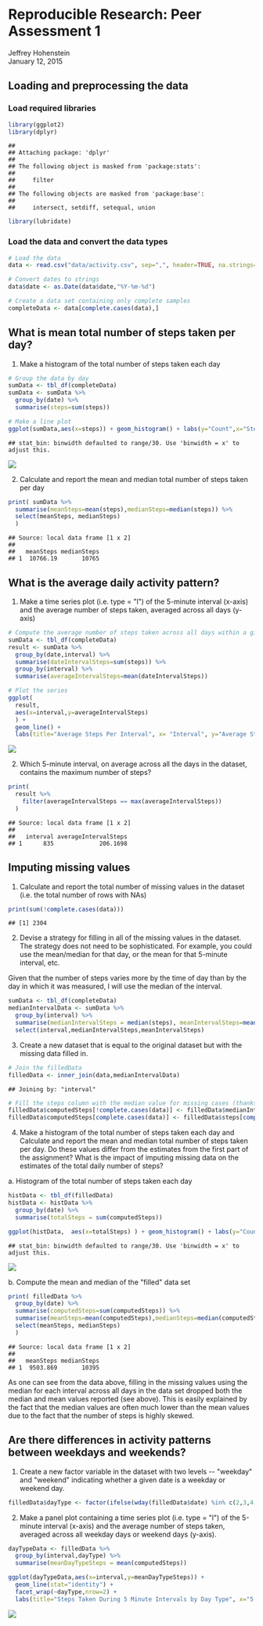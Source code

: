 # Reproducible Research: Peer Assessment 1
Jeffrey Hohenstein  
January 12, 2015  

## Loading and preprocessing the data

### Load required libraries


```r
library(ggplot2)
library(dplyr)
```

```
## 
## Attaching package: 'dplyr'
## 
## The following object is masked from 'package:stats':
## 
##     filter
## 
## The following objects are masked from 'package:base':
## 
##     intersect, setdiff, setequal, union
```

```r
library(lubridate)
```

### Load the data and convert the data types


```r
# Load the data 
data <- read.csv("data/activity.csv", sep=",", header=TRUE, na.strings="NA")

# Convert dates to strings
data$date <- as.Date(data$date,"%Y-%m-%d")

# Create a data set containing only complete samples
completeData <- data[complete.cases(data),]
```

## What is mean total number of steps taken per day?

1. Make a histogram of the total number of steps taken each day


```r
# Group the data by day
sumData <- tbl_df(completeData)
sumData <- sumData %>%
  group_by(date) %>%
  summarise(steps=sum(steps))

# Make a line plot
ggplot(sumData,aes(x=steps)) + geom_histogram() + labs(y="Count",x="Steps Taken in a Day")
```

```
## stat_bin: binwidth defaulted to range/30. Use 'binwidth = x' to adjust this.
```

![](PA1_template_files/figure-html/unnamed-chunk-3-1.png) 

2. Calculate and report the mean and median total number of steps taken per day


```r
print( sumData %>%
  summarise(meanSteps=mean(steps),medianSteps=median(steps)) %>%
  select(meanSteps, medianSteps) 
  )
```

```
## Source: local data frame [1 x 2]
## 
##   meanSteps medianSteps
## 1  10766.19       10765
```

## What is the average daily activity pattern?

1. Make a time series plot (i.e. type = "l") of the 5-minute interval (x-axis) and the average number of steps taken, averaged across all days (y-axis)


```r
# Compute the average number of steps taken across all days within a given interval, excluding NAs
sumData <- tbl_df(completeData)
result <- sumData %>%
  group_by(date,interval) %>%
  summarise(dateIntervalSteps=sum(steps)) %>%
  group_by(interval) %>%
  summarise(averageIntervalSteps=mean(dateIntervalSteps))

# Plot the series
ggplot(
  result,
  aes(x=interval,y=averageIntervalSteps)
  ) + 
  geom_line() + 
  labs(title="Average Steps Per Interval", x= "Interval", y="Average Steps")
```

![](PA1_template_files/figure-html/unnamed-chunk-5-1.png) 

2. Which 5-minute interval, on average across all the days in the dataset, contains the maximum number of steps?


```r
print(
  result %>%
    filter(averageIntervalSteps == max(averageIntervalSteps))
  )
```

```
## Source: local data frame [1 x 2]
## 
##   interval averageIntervalSteps
## 1      835             206.1698
```

## Imputing missing values

1. Calculate and report the total number of missing values in the dataset (i.e. the total number of rows with NAs)


```r
print(sum(!complete.cases(data)))
```

```
## [1] 2304
```

2. Devise a strategy for filling in all of the missing values in the dataset. The strategy does not need to be sophisticated. For example, you could use the mean/median for that day, or the mean for that 5-minute interval, etc.

Given that the number of steps varies more by the time of day than by the day in which it was measured, I will use the median of the interval.


```r
sumData <- tbl_df(completeData)
medianIntervalData <- sumData %>%
  group_by(interval) %>%
  summarise(medianIntervalSteps = median(steps), meanIntervalSteps=mean(steps)) %>%
  select(interval,medianIntervalSteps,meanIntervalSteps)
```

3. Create a new dataset that is equal to the original dataset but with the missing data filled in.


```r
# Join the filledData 
filledData <- inner_join(data,medianIntervalData) 
```

```
## Joining by: "interval"
```

```r
# Fill the steps column with the median value for missing cases (thanks to limitations in dplyr)
filledData$computedSteps[!complete.cases(data)] <- filledData$medianIntervalSteps[!complete.cases(data)]
filledData$computedSteps[complete.cases(data)] <- filledData$steps[complete.cases(data)]
```

4. Make a histogram of the total number of steps taken each day and Calculate and report the mean and median total number of steps taken per day. Do these values differ from the estimates from the first part of the assignment? What is the impact of imputing missing data on the estimates of the total daily number of steps?

a. Histogram of the total number of steps taken each day


```r
histData <- tbl_df(filledData)
histData <- histData %>%
  group_by(date) %>%
  summarise(totalSteps = sum(computedSteps))

ggplot(histData,  aes(x=totalSteps) ) + geom_histogram() + labs(y="Count",x="Steps Taken in a Day")
```

```
## stat_bin: binwidth defaulted to range/30. Use 'binwidth = x' to adjust this.
```

![](PA1_template_files/figure-html/unnamed-chunk-10-1.png) 

b. Compute the mean and median of the "filled" data set


```r
print( filledData %>%
  group_by(date) %>%
  summarise(computedSteps=sum(computedSteps)) %>%
  summarise(meanSteps=mean(computedSteps),medianSteps=median(computedSteps)) %>%
  select(meanSteps, medianSteps) 
  )
```

```
## Source: local data frame [1 x 2]
## 
##   meanSteps medianSteps
## 1  9503.869       10395
```

As one can see from the data above, filling in the missing values using the median for each interval across all days in the data set dropped both the median and mean values reported (see above). This is easily explained by the fact that the median values are often much lower than the mean values due to the fact that the number of steps is highly skewed.

## Are there differences in activity patterns between weekdays and weekends?

1. Create a new factor variable in the dataset with two levels -- "weekday" and "weekend" indicating whether a given date is a weekday or weekend day.


```r
filledData$dayType <- factor(ifelse(wday(filledData$date) %in% c(2,3,4,5,6),"weekday","weekend"))
```

2. Make a panel plot containing a time series plot (i.e. type = "l") of the 5-minute interval (x-axis) and the average number of steps taken, averaged across all weekday days or weekend days (y-axis).


```r
dayTypeData <- filledData %>%
  group_by(interval,dayType) %>%
  summarise(meanDayTypeSteps = mean(computedSteps))

ggplot(dayTypeData,aes(x=interval,y=meanDayTypeSteps)) +
  geom_line(stat="identity") +
  facet_wrap(~dayType,nrow=2) +
  labs(title="Steps Taken During 5 Minute Intervals by Day Type", x="5 Minute Interval", y="Steps taken (mean, missing values provided)")
```

![](PA1_template_files/figure-html/unnamed-chunk-13-1.png) 
